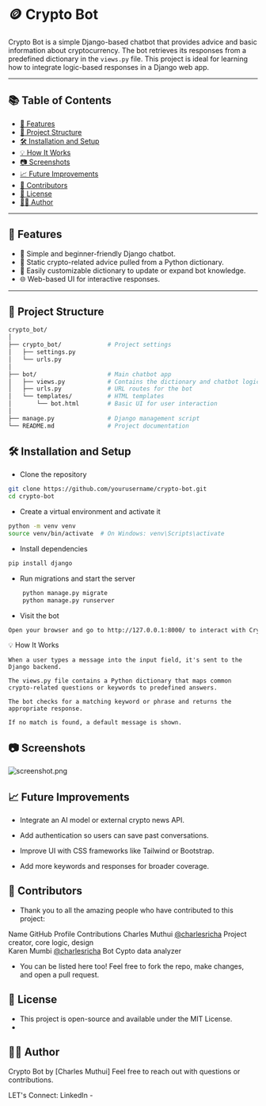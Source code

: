 # 🪙 Crypto Bot

Crypto Bot is a simple Django-based chatbot that provides advice and basic information about cryptocurrency. The bot retrieves its responses from a predefined dictionary in the `views.py` file. This project is ideal for learning how to integrate logic-based responses in a Django web app.

---

## 📚 Table of Contents

- [🚀 Features](#-features)
- [📁 Project Structure](#-project-structure)
- [🛠️ Installation and Setup](#️-installation-and-setup)
- [💡 How It Works](#-how-it-works)
- [📷 Screenshots ](#-screenshots-optional)
- [📈 Future Improvements](#-future-improvements)
- [👥 Contributors](#-contributors)
- [📄 License](#-license)
- [🙋‍♂️ Author](#-author)

---

## 🚀 Features

- 🔐 Simple and beginner-friendly Django chatbot.
- 📖 Static crypto-related advice pulled from a Python dictionary.
- 🧠 Easily customizable dictionary to update or expand bot knowledge.
- 🌐 Web-based UI for interactive responses.

---

## 📁 Project Structure

```bash
crypto_bot/
│
├── crypto_bot/             # Project settings
│   ├── settings.py
│   └── urls.py
│
├── bot/                    # Main chatbot app
│   ├── views.py            # Contains the dictionary and chatbot logic
│   ├── urls.py             # URL routes for the bot
│   └── templates/          # HTML templates
│       └── bot.html        # Basic UI for user interaction
│
├── manage.py               # Django management script
└── README.md               # Project documentation

```
## 🛠️ Installation and Setup

- Clone the repository

```bash
git clone https://github.com/yourusername/crypto-bot.git
cd crypto-bot
```
- Create a virtual environment and activate it
```bash
python -m venv venv
source venv/bin/activate  # On Windows: venv\Scripts\activate
```
- Install dependencies

```bash
pip install django
```

- Run migrations and start the server
```bash
    python manage.py migrate
    python manage.py runserver
```
- Visit the bot

```bash
Open your browser and go to http://127.0.0.1:8000/ to interact with Crypto Bot.
```
💡 How It Works

    When a user types a message into the input field, it's sent to the Django backend.

    The views.py file contains a Python dictionary that maps common crypto-related questions or keywords to predefined answers.

    The bot checks for a matching keyword or phrase and returns the appropriate response.

    If no match is found, a default message is shown.

## 📷 Screenshots

<img src="" alt="screenshot.png">

## 📈 Future Improvements

   -  Integrate an AI model or external crypto news API.

   -  Add authentication so users can save past conversations.

   - Improve UI with CSS frameworks like Tailwind or Bootstrap.

   - Add more keywords and responses for broader coverage.

## 👥 Contributors

- Thank you to all the amazing people who have contributed to this project:
  
Name	                   GitHub Profile               Contributions
Charles Muthui             <a href="https://github.com/charlesricha/">@charlesricha</a>           Project creator, core logic, design
</br>
Karen Mumbi                 <a href="https://github.com/preciusmumbi/">@charlesricha</a>          Bot Cypto data analyzer

- You can be listed here too! Feel free to fork the repo, make changes, and open a pull request.

## 📄 License

- This project is open-source and available under the MIT License.
- 
## 🙋‍♂️ Author

Crypto Bot by [Charles Muthui]
Feel free to reach out with questions or contributions.

LET's Connect:
LinkedIn - <a href="[https://www.linkedin.com/in//muthui-charles](https://www.linkedin.com/in//muthui-charles)"></a>


